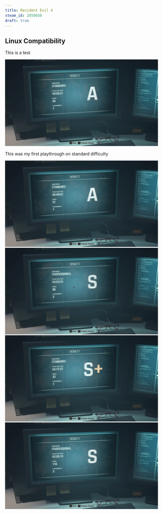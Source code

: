 ```yaml
---
title: Resident Evil 4
steam_id: 2050650
draft: true
---
```


## Linux Compatibility

This is a test

![First playthrough](../../assets/images/games/resident-evil-4/results/playthrough-1.jpg)

This was my first playthrough on standard difficulty

![Second playthrough](../../assets/images/games/resident-evil-4/results/playthrough-2.jpg)
![Third playthrough](../../assets/images/games/resident-evil-4/results/playthrough-3.jpg)
![Forth playthrough](../../assets/images/games/resident-evil-4/results/playthrough-4.jpg)
![Fith playthrough](../../assets/images/games/resident-evil-4/results/playthrough-5.jpg)
